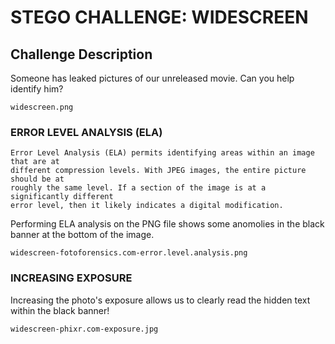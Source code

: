 # STEGO CHALLENGE: WIDESCREEN

## Challenge Description
Someone has leaked pictures of our unreleased movie. Can you help identify him?

```
widescreen.png
```

### ERROR LEVEL ANALYSIS (ELA)

```
Error Level Analysis (ELA) permits identifying areas within an image that are at
different compression levels. With JPEG images, the entire picture should be at
roughly the same level. If a section of the image is at a significantly different
error level, then it likely indicates a digital modification.
```

Performing ELA analysis on the PNG file shows some anomolies in the black banner
at the bottom of the image.

```
widescreen-fotoforensics.com-error.level.analysis.png
```

### INCREASING EXPOSURE

Increasing the photo's exposure allows us to clearly read the hidden text within
the black banner!

```
widescreen-phixr.com-exposure.jpg
```

